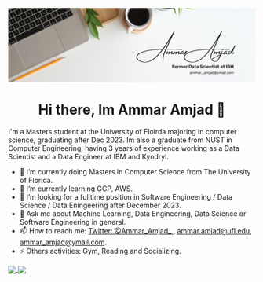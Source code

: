 

<img align="center" src="https://github.com/Ammar-Amjad/Ammar-Amjad/blob/main/Ammar%20Amjad.png">

<h1 style=text-align:center;>Hi there, Im Ammar Amjad 👋</h1>

I'm a Masters student at the University of Floirda majoring in computer science, graduating after Dec 2023. Im also a graduate from NUST in Computer Engineering, having 3 years of experience working as a Data Scientist and a Data Engineer at IBM and Kyndryl.

- 🔭 I’m currently doing Masters in Computer Science from The University of Florida.
- 🌱 I’m currently learning GCP, AWS.
- 🤔 I’m looking for a fulltime position in Software Engineering / Data Science / Data Eningeering after December 2023.
- 💬 Ask me about Machine Learning, Data Engineering, Data Science or Software Engineering in general.
- 📫 How to reach me: [Twitter:  @Ammar_Amjad_ ](https://twitter.com/Ammar_Amjad_), [ammar.amjad@ufl.edu](ammar.amjad@ufl.edu), [ammar_amjad@ymail.com](ammar_amjad@ymail.com).
- ⚡ Others activities: Gym, Reading and Socializing.

<a href="https://github.com/Ammar-Amjad">
  <img align="center" src="https://github-readme-stats.vercel.app/api?username=Ammar-Amjad&theme=vue-dark&show_icons=true" />
</a>
<a href="https://github.com/Ammar-Amjad">
  <img align="center" src="https://github-readme-stats.vercel.app/api/top-langs/?username=Ammar-Amjad" />
</a>
 
